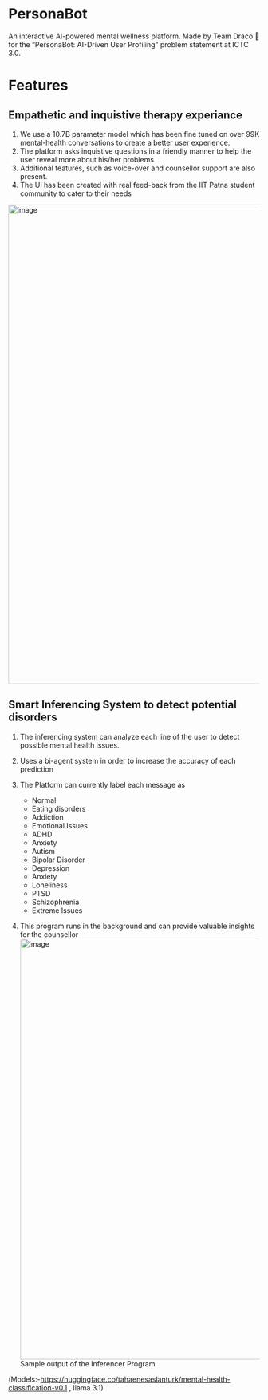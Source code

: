 # PersonaBot
An interactive AI-powered mental wellness platform. Made by Team Draco 🐉 for the “PersonaBot: AI-Driven User Profiling" problem statement at ICTC 3.0.

# Features
## Empathetic and inquistive therapy experiance
1) We use a 10.7B parameter model which has been fine tuned on over 99K mental-health conversations to create a better user experience. 
2) The platform asks inquistive questions in a friendly manner to help the user reveal more about his/her problems
3) Additional features, such as voice-over and counsellor support are also present.
4) The UI has been created with real feed-back from the IIT Patna student community to cater to their needs

   
<img width="959" alt="image" src="https://github.com/user-attachments/assets/c71fd11b-cf13-44f5-82a2-7dc430e5230b" />

## Smart Inferencing System to detect potential disorders
1) The inferencing system can analyze each line of the user to detect possible mental health issues.
2) Uses a bi-agent system in order to increase the accuracy of each prediction
3) The Platform can currently label each message as
   * Normal
   * Eating disorders
   * Addiction
   * Emotional Issues
   * ADHD
   * Anxiety
   * Autism
   * Bipolar Disorder
   * Depression
   * Anxiety
   * Loneliness
   * PTSD
   * Schizophrenia
   * Extreme Issues
   
4) This program runs in the background and can provide valuable insights for the counsellor
   <img width="842" alt="image" src="https://github.com/user-attachments/assets/059fb17e-5deb-4b82-89e0-7231539337a3" />
   Sample output of the Inferencer Program

(Models:-https://huggingface.co/tahaenesaslanturk/mental-health-classification-v0.1 , llama 3.1) 








   

   



